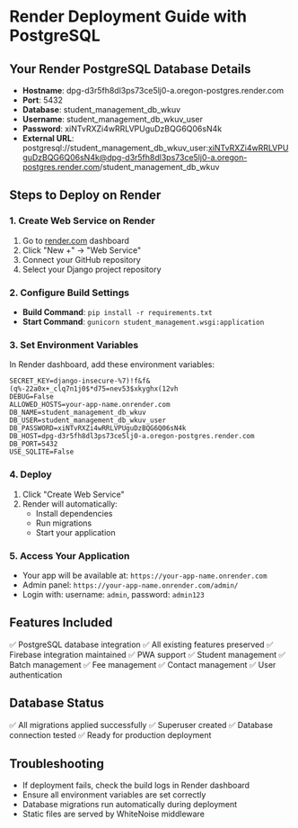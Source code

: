 # Render Deployment Guide with PostgreSQL

## Your Render PostgreSQL Database Details
- **Hostname**: dpg-d3r5fh8dl3ps73ce5lj0-a.oregon-postgres.render.com
- **Port**: 5432
- **Database**: student_management_db_wkuv
- **Username**: student_management_db_wkuv_user
- **Password**: xiNTvRXZi4wRRLVPUguDzBQG6Q06sN4k
- **External URL**: postgresql://student_management_db_wkuv_user:xiNTvRXZi4wRRLVPUguDzBQG6Q06sN4k@dpg-d3r5fh8dl3ps73ce5lj0-a.oregon-postgres.render.com/student_management_db_wkuv

## Steps to Deploy on Render

### 1. Create Web Service on Render
1. Go to [render.com](https://render.com) dashboard
2. Click "New +" → "Web Service"
3. Connect your GitHub repository
4. Select your Django project repository

### 2. Configure Build Settings
- **Build Command**: `pip install -r requirements.txt`
- **Start Command**: `gunicorn student_management.wsgi:application`

### 3. Set Environment Variables
In Render dashboard, add these environment variables:

```
SECRET_KEY=django-insecure-%7)!f&f&(q%-22a0x+_clq7n1j0$*d75=nev53$xkyghx(12vh
DEBUG=False
ALLOWED_HOSTS=your-app-name.onrender.com
DB_NAME=student_management_db_wkuv
DB_USER=student_management_db_wkuv_user
DB_PASSWORD=xiNTvRXZi4wRRLVPUguDzBQG6Q06sN4k
DB_HOST=dpg-d3r5fh8dl3ps73ce5lj0-a.oregon-postgres.render.com
DB_PORT=5432
USE_SQLITE=False
```

### 4. Deploy
1. Click "Create Web Service"
2. Render will automatically:
   - Install dependencies
   - Run migrations
   - Start your application

### 5. Access Your Application
- Your app will be available at: `https://your-app-name.onrender.com`
- Admin panel: `https://your-app-name.onrender.com/admin/`
- Login with: username: `admin`, password: `admin123`

## Features Included
✅ PostgreSQL database integration
✅ All existing features preserved
✅ Firebase integration maintained
✅ PWA support
✅ Student management
✅ Batch management
✅ Fee management
✅ Contact management
✅ User authentication

## Database Status
✅ All migrations applied successfully
✅ Superuser created
✅ Database connection tested
✅ Ready for production deployment

## Troubleshooting
- If deployment fails, check the build logs in Render dashboard
- Ensure all environment variables are set correctly
- Database migrations run automatically during deployment
- Static files are served by WhiteNoise middleware